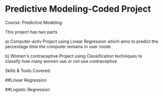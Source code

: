 # Predictive Modeling-Coded Project

Course: Predictive Modeling

This project has two parts 

a) Computer-activ Project using Linear Regression which aims to predict the percentage time the computer remains in user mode. 

b) Women's contraceptive Project using Classification techniques to classify how many women use or not use contraceptive

Skills & Tools Covered:

##Linear Regression

##Logistic Regression
